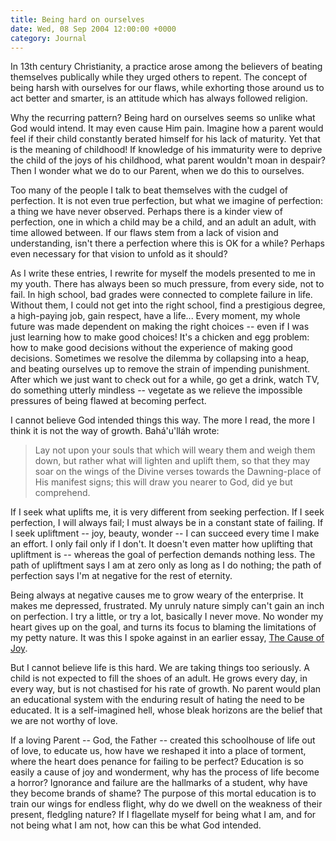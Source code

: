 ```yaml
---
title: Being hard on ourselves
date: Wed, 08 Sep 2004 12:00:00 +0000
category: Journal
---
```


In 13th century Christianity, a practice arose among the believers of
beating themselves publically while they urged others to repent.  The
concept of being harsh with ourselves for our flaws, while exhorting
those around us to act better and smarter, is an attitude which has
always followed religion.

Why the recurring pattern?  Being hard on ourselves seems so unlike what
God would intend.  It may even cause Him pain.  Imagine how a parent
would feel if their child constantly berated himself for his lack of
maturity.  Yet that is the meaning of childhood!  If knowledge of his
immaturity were to deprive the child of the joys of his childhood, what
parent wouldn't moan in despair?  Then I wonder what we do to our
Parent, when we do this to ourselves.

Too many of the people I talk to beat themselves with the cudgel of
perfection.  It is not even true perfection, but what we imagine of
perfection: a thing we have never observed.  Perhaps there is a kinder
view of perfection, one in which a child may be a child, and an adult an
adult, with time allowed between.  If our flaws stem from a lack of
vision and understanding, isn't there a perfection where this is OK for
a while?  Perhaps even necessary for that vision to unfold as it should?

As I write these entries, I rewrite for myself the models presented to
me in my youth.  There has always been so much pressure, from every
side, not to fail.  In high school, bad grades were connected to
complete failure in life.  Without them, I could not get into the right
school, find a prestigious degree, a high-paying job, gain respect, have
a life...  Every moment, my whole future was made dependent on making
the right choices -- even if I was just learning how to make good
choices!  It's a chicken and egg problem: how to make good decisions
without the experience of making good decisions.  Sometimes we resolve
the dilemma by collapsing into a heap, and beating ourselves up to
remove the strain of impending punishment.  After which we just want to
check out for a while, go get a drink, watch TV, do something utterly
mindless -- vegetate as we relieve the impossible pressures of being
flawed at becoming perfect.

I cannot believe God intended things this way.  The more I read, the
more I think it is not the way of growth.  Bahá'u'lláh wrote:

> Lay not upon your souls that which will weary them and weigh them
> down, but rather what will lighten and uplift them, so that they may
> soar on the wings of the Divine verses towards the Dawning-place of
> His manifest signs; this will draw you nearer to God, did ye but
> comprehend.

If I seek what uplifts me, it is very different from seeking perfection.
If I seek perfection, I will always fail; I must always be in a constant
state of failing.  If I seek upliftment -- joy, beauty, wonder -- I can
succeed every time I make an effort.  I only fail only if I don't.  It
doesn't even matter how uplifting that upliftment is -- whereas the goal
of perfection demands nothing less.  The path of upliftment says I am at
zero only as long as I do nothing; the path of perfection says I'm at
negative for the rest of eternity.

Being always at negative causes me to grow weary of the enterprise.  It
makes me depressed, frustrated.  My unruly nature simply can't gain an
inch on perfection.  I try a little, or try a lot, basically I never
move.  No wonder my heart gives up on the goal, and turns its focus to
blaming the limitations of my petty nature.  It was this I spoke against
in an earlier essay, [The Cause of Joy](cause.joy).

But I cannot believe life is this hard.  We are taking things too
seriously.  A child is not expected to fill the shoes of an adult.  He
grows every day, in every way, but is not chastised for his rate of
growth.  No parent would plan an educational system with the enduring
result of hating the need to be educated.  It is a self-imagined hell,
whose bleak horizons are the belief that we are not worthy of love.

If a loving Parent -- God, the Father -- created this schoolhouse of
life out of love, to educate us, how have we reshaped it into a place of
torment, where the heart does penance for failing to be perfect?
Education is so easily a cause of joy and wonderment, why has the
process of life become a horror?  Ignorance and failure are the
hallmarks of a student, why have they become brands of shame?  The
purpose of this mortal education is to train our wings for endless
flight, why do we dwell on the weakness of their present, fledgling
nature?  If I flagellate myself for being what I am, and for not being
what I am not, how can this be what God intended.


